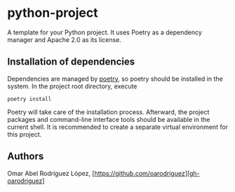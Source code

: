 # python-project

A template for your Python project. It uses Poetry as a dependency manager and 
Apache 2.0 as its license.

## Installation of dependencies

Dependencies are managed by [poetry][poetry], so poetry should be installed 
in the system. In the project root directory,  execute

```shell
poetry install
```

Poetry will take care of the installation process. Afterward, the project 
packages and command-line interface tools should be available in the current 
shell. It is recommended to create a separate virtual environment for this 
project. 

## Authors

Omar Abel Rodríguez López, [https://github.com/oarodriguez][gh-oarodriguez]

[comment]: <> (---)

[gh-oarodriguez]: https://github.com/oarodriguez
[poetry]: https://python-poetry.org
